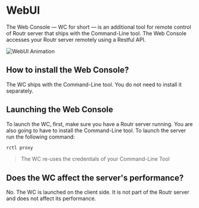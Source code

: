 # WebUI

The Web Console — WC for short — is an additional tool for remote control of Routr server that ships with the Command-Line tool.  The Web Console accesses your Routr server remotely using a Restful API.

![WebUI Animation](/img/routr_ui_animation.gif)

## How to install the Web Console?

The WC ships with the Command-Line tool. You do not need to install it separately.

## Launching the Web Console

To launch the WC, first, make sure you have a Routr server running. You are also going to have to install the Command-Line tool.   To launch the server run the following command:

```bash
rctl proxy
```

> The WC re-uses the credentials of your Command-Line Tool

## Does the WC affect the server's performance?

No. The WC is launched on the client side. It is not part of the Routr server and does not affect its performance.
